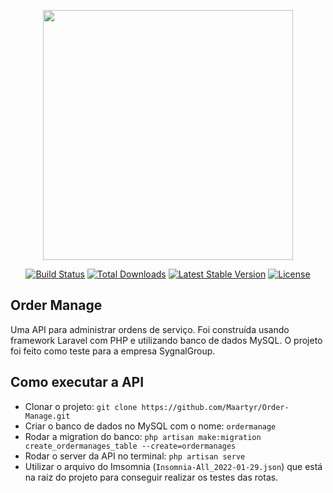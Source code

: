 <p align="center"><a href="https://laravel.com" target="_blank"><img src="https://raw.githubusercontent.com/laravel/art/master/logo-lockup/5%20SVG/2%20CMYK/1%20Full%20Color/laravel-logolockup-cmyk-red.svg" width="400"></a></p>

<p align="center">
<a href="https://travis-ci.org/laravel/framework"><img src="https://travis-ci.org/laravel/framework.svg" alt="Build Status"></a>
<a href="https://packagist.org/packages/laravel/framework"><img src="https://img.shields.io/packagist/dt/laravel/framework" alt="Total Downloads"></a>
<a href="https://packagist.org/packages/laravel/framework"><img src="https://img.shields.io/packagist/v/laravel/framework" alt="Latest Stable Version"></a>
<a href="https://packagist.org/packages/laravel/framework"><img src="https://img.shields.io/packagist/l/laravel/framework" alt="License"></a>
</p>

## Order Manage

Uma API para administrar ordens de serviço. Foi construída usando framework Laravel com PHP e utilizando banco de dados MySQL. O projeto foi feito como teste para a empresa SygnalGroup.


## Como executar a API

- Clonar o projeto: `git clone https://github.com/Maartyr/Order-Manage.git`
- Criar o banco de dados no MySQL com o nome: `ordermanage`
- Rodar a migration do banco: `php artisan make:migration create_ordermanages_table --create=ordermanages`
- Rodar o server da API no terminal: `php artisan serve`
- Utilizar o arquivo do Imsomnia (`Insomnia-All_2022-01-29.json`) que está na raiz do projeto para conseguir realizar os testes das rotas.